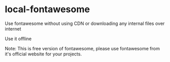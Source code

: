 # local-fontawesome

Use fontawesome without using CDN or downloading any internal files over internet

Use it offline


Note: This is free version of fontawesome, please use fontawesome from it's official website for your projects.
